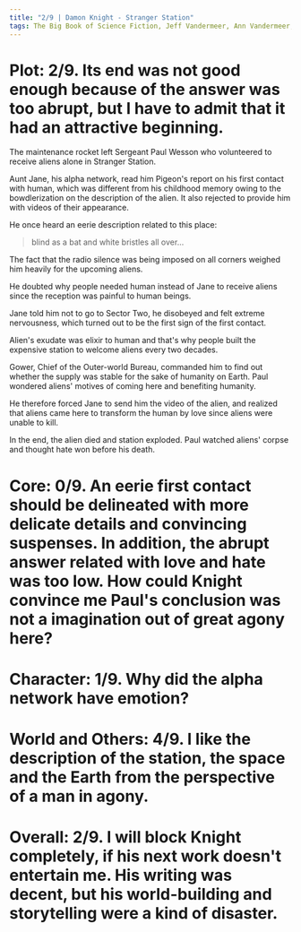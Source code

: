 ```yaml
---
title: "2/9 | Damon Knight - Stranger Station"
tags: The Big Book of Science Fiction, Jeff Vandermeer, Ann Vandermeer, short story, novelette, science fiction, 1922-2022, 1956
---
```


# Plot: 2/9. Its end was not good enough because of the answer was too abrupt, but I have to admit that it had an attractive beginning.
The maintenance rocket left Sergeant Paul Wesson who volunteered to receive aliens alone in Stranger Station. 

Aunt Jane, his alpha network, read him Pigeon's report on his first contact with human, which was different from his childhood memory owing to the bowdlerization on the description of the alien. It also rejected to provide him with videos of their appearance.

He once heard an eerie description related to this place:

> blind as a bat and white bristles all over...

The fact that the radio silence was being imposed on all corners weighed him heavily for the upcoming aliens. 

He doubted why people needed human instead of Jane to receive aliens since the reception was painful to human beings.

Jane told him not to go to Sector Two, he disobeyed and felt extreme nervousness, which turned out to be the first sign of the first contact.

Alien's exudate was elixir to human and that's why people built the expensive station to welcome aliens every two decades.

Gower, Chief of the Outer-world Bureau, commanded him to find out whether the supply was stable for the sake of humanity on Earth. Paul wondered aliens' motives of coming here and benefiting humanity.

He therefore forced Jane to send him the video of the alien, and realized that aliens came here to transform the human by love since aliens were unable to kill. 

In the end, the alien died and station exploded. Paul watched aliens' corpse and thought hate won before his death.

# Core: 0/9. An eerie first contact should be delineated with more delicate details and convincing suspenses. In addition, the abrupt answer related with love and hate was too low. How could Knight convince me Paul's conclusion was not a imagination out of great agony here?



# Character: 1/9. Why did the alpha network have emotion? 



# World and Others: 4/9. I like the description of the station, the space and the Earth from the perspective of a man in agony.



# Overall: 2/9. I will block Knight completely, if his next work doesn't   entertain me. His writing was decent, but his world-building and storytelling were a kind of disaster.
